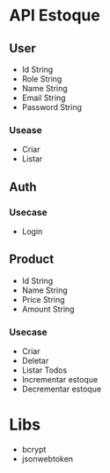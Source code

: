 # API Estoque

## User
- Id String
- Role String
- Name String
- Email String
- Password String

### Usease
- Criar
- Listar

## Auth
### Usecase
- Login

## Product
- Id String
- Name String
- Price String
- Amount String
### Usecase
- Criar
- Deletar
- Listar Todos
- Incrementar estoque
- Decrementar estoque

# Libs
- bcrypt
- jsonwebtoken
